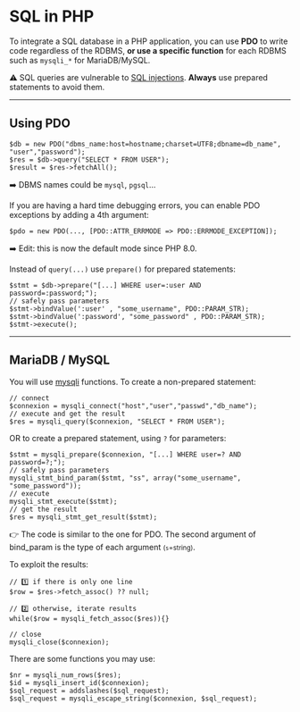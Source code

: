 # SQL in PHP

<div class="row row-cols-lg-2"><div>

To integrate a SQL database in a PHP application, you can use **PDO** to write code regardless of the RDBMS, **or use a specific function** for each RDBMS such as `mysqli_*` for MariaDB/MySQL.

⚠️ SQL queries are vulnerable to [SQL injections](/cybersecurity/red-team/s3.exploitation/vulns/injection/sql.md). **Always** use prepared statements to avoid them.
</div><div>
</div></div>

<hr class="sep-both">

## Using PDO

<div class="row row-cols-lg-2"><div>

```php!
$db = new PDO("dbms_name:host=hostname;charset=UTF8;dbname=db_name", "user","password");
$res = $db->query("SELECT * FROM USER");
$result = $res->fetchAll();
```

➡️ DBMS names could be `mysql`, `pgsql`... 

If you are having a hard time debugging errors, you can enable PDO exceptions by adding a 4th argument:

```php!
$pdo = new PDO(..., [PDO::ATTR_ERRMODE => PDO::ERRMODE_EXCEPTION]);
```

➡️ Edit: this is now the default mode since PHP 8.0.
</div><div>

Instead of `query(...)` use `prepare()` for prepared statements:

```php!
$stmt = $db->prepare("[...] WHERE user=:user AND password=:password;");
// safely pass parameters
$stmt->bindValue(':user' , "some_username", PDO::PARAM_STR);
$stmt->bindValue(':password', "some_password" , PDO::PARAM_STR);
$stmt->execute();
```

</div></div>

<hr class="sr">

## MariaDB / MySQL

<div class="row row-cols-lg-2"><div>

You will use [mysqli](https://www.php.net/manual/en/book.mysqli.php) functions. To create a non-prepared statement:

```php!
// connect
$connexion = mysqli_connect("host","user","passwd","db_name");
// execute and get the result
$res = mysqli_query($connexion, "SELECT * FROM USER");
```

OR to create a prepared statement, using `?` for parameters:

```php!
$stmt = mysqli_prepare($connexion, "[...] WHERE user=? AND password=?;");
// safely pass parameters
mysqli_stmt_bind_param($stmt, "ss", array("some_username", "some_password"));
// execute
mysqli_stmt_execute($stmt);
// get the result
$res = mysqli_stmt_get_result($stmt);
```

👉 The code is similar to the one for PDO. The second argument of bind_param is the type of each argument <small>(`s`=string)</small>.
</div><div>

To exploit the results:

```
// 1️⃣ if there is only one line
$row = $res->fetch_assoc() ?? null;

// 2️⃣ otherwise, iterate results
while($row = mysqli_fetch_assoc($res)){}

// close
mysqli_close($connexion);
```

There are some functions you may use:

```php!
$nr = mysqli_num_rows($res);
$id = mysqli_insert_id($connexion);
$sql_request = addslashes($sql_request);
$sql_request = mysqli_escape_string($connexion, $sql_request);
```
</div></div>